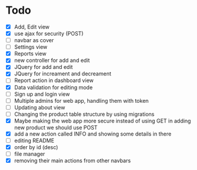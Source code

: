 # Todo

-   [x] Add, Edit view
-   [x] use ajax for security (POST)
-   [ ] navbar as cover
-   [ ] Settings view
-   [x] Reports view
-   [x] new controller for add and edit
-   [x] JQuery for add and edit
-   [x] JQuery for increament and decreament
-   [ ] Report action in dashboard view
-   [x] Data validation for editing mode
-   [ ] Sign up and login view
-   [ ] Multiple admins for web app, handling them with token
-   [ ] Updating about view
-   [ ] Changing the product table structure by using migrations
-   [x] Maybe making the web app more secure instead of using GET in adding new product we should use POST
-   [x] add a new action called INFO and showing some details in there
-   [ ] editing README
-   [x] order by id (desc)
-   [ ] file manager
-   [x] removing their main actions from other navbars
